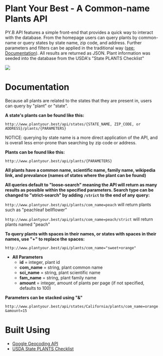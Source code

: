 # Plant Your Best - A Common-name Plants API

PY.B API features a simple front-end that provides a quick way to interact with the database. From the homepage users can query plants by common-name or query states by state name, zip code, and address. Further parameters and filters can be applied in the traditional way ([see: Documentation](#Documentation)). All results are returned as JSON. Plant information was seeded into the database from the USDA's "State PLANTS Checklist"

![](images/pybfinal.gif)

# Documentation

Because all plants are related to the states that they are present in, users can query by "plant" or "state". 

**A state's plants can be found like this:**

`http://www.plantyour.best/api/states/{STATE_NAME, ZIP_CODE, or ADDRESS}/plants/{PARAMETERS}`

NOTICE: querying by state name is a more direct application of the API, and is overall less error-prone than searching by zip code or address.

**Plants can be found like this:**

`http://www.plantyour.best/api/plants/{PARAMETERS}`

**All plants have a common name, scientific name, family name, wikipedia link, and prevalance (names of states where the plant can be found)**

**All queries default to "loose-search" meaning the API will return as many results as possible within the specified parameters. Search type can be changed to "strict-search" by adding `/strict` to the end of any query:**

`http://www.plantyour.best/api/plants/com_name=peach` will return plants such as "peachleaf bellflower"

`http://www.plantyour.best/api/plants/com_name=peach/strict` will return plants named "peach"

**To query plants with spaces in their names, or states with spaces in their names, use "+" to replace the spaces:**

`http://www.plantyour.best/api/plants/com_name="sweet+orange"`

- **All Parameters**
   * **id** = integer, plant id
   * **com_name** = string, plant common name
   * **sci_name** = string, plant scientific name
   * **fam_name** = string, plant family name
   * **amount** = integer, amount of plants per page (if not specified, defaults to 100)

**Parameters can be stacked using "&"**

`http://www.plantyour.best/api/states/California/plants/com_name=orange&amount=15`

# Built Using

* [Google Geocoding API](https://developers.google.com/maps/documentation/geocoding/start)
* [USDA State PLANTS Checklist](https://plants.usda.gov/dl_state.html)
   
  